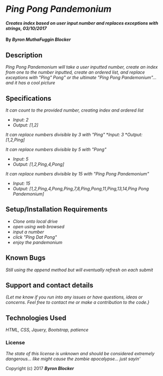# _Ping Pong Pandemonium_

#### _Creates index based on user input number and replaces exceptions with strings, 03/10/2017_

#### By _**Byron MuthaFuggin Blocker**_

## Description

_Ping Pong Pandemonium will take a user inputted number, create an index from one to the number inputted, create an ordered list, and replace exceptions with "Ping" Pong" or the ultimate "Ping Pong Pandemonium"... and it has a cool picture_

## Specifications

_It can count to the provided number, creating index and ordered list_
* _Input: 2_
* _Output: [1,2]_

_It can replace numbers divisible by 3 with "Ping"_
*_Input: 3_
*_Output: [1,2,Ping]_

_It can replace numbers divisible by 5 with "Pong"_
* _Input: 5_
* _Output: [1,2,Ping,4,Pong]_

_It can replace numbers divisible by 15 with "Ping Pong Pandemonium"_
* _Input: 15_
* _Output: [1,2,Ping,4,Pong,Ping,7,8,Ping,Pong,11,Ping,13,14,Ping Pong Pandemonium]_

## Setup/Installation Requirements

* _Clone onto local drive_
* _open using web browsed_
* _input a number_
* _click "Ping Dat Pong"_
* _enjoy the pandemonium_

## Known Bugs

_Still using the append method but will eventually refresh on each submit_

## Support and contact details

_{Let me know if you run into any issues or have questions, ideas or concerns.  Feel free to contact me or make a contribution to the code.}_

## Technologies Used

_HTML, CSS, Jquery, Bootstrap, patience_

### License

*The state of this license is unknown and should be considered extremely dangerous... like might cause the zombie apocalypse... just sayin'*

Copyright (c) 2017 **_Byron Blocker_**
